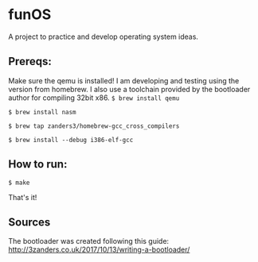 # funOS
A project to practice and develop operating system ideas.

## Prereqs:
Make sure the qemu is installed! I am developing and testing using the version from homebrew. I also use a toolchain provided by the bootloader author for compiling 32bit x86.
`$ brew install qemu`

`$ brew install nasm`

`$ brew tap zanders3/homebrew-gcc_cross_compilers`

`$ brew install --debug i386-elf-gcc`

## How to run:
`$ make`

That's it!


## Sources
The bootloader was created following this guide: http://3zanders.co.uk/2017/10/13/writing-a-bootloader/
